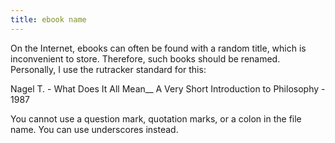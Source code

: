 ```yaml
---
title: ebook name
---
```


On the Internet, ebooks can often be found with a random title, which is inconvenient to store. Therefore, such books should be renamed. Personally, I use the rutracker standard for this:

Nagel T. - What Does It All Mean__ A Very Short Introduction to Philosophy - 1987

You cannot use a question mark, quotation marks, or a colon in the file name. You can use underscores instead.
